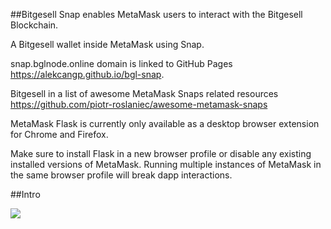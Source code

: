 
##Bitgesell Snap enables MetaMask users to interact with the Bitgesell Blockchain.

A Bitgesell wallet inside MetaMask using Snap.

snap.bglnode.online domain is linked to GitHub Pages https://alekcangp.github.io/bgl-snap.

Bitgesell in a list of awesome MetaMask Snaps related resources https://github.com/piotr-roslaniec/awesome-metamask-snaps

MetaMask Flask is currently only available as a desktop browser extension for Chrome and Firefox.

Make sure to install Flask in a new browser profile or disable any existing installed versions of MetaMask. Running multiple instances of MetaMask in the same browser profile will break dapp interactions.

##Intro

<img src="src/Intro.gif">
